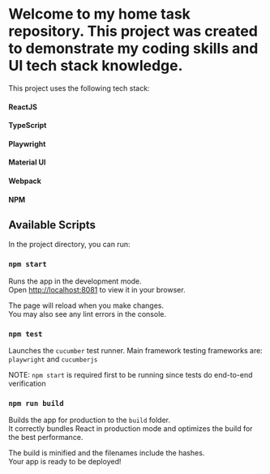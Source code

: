 # Welcome to my home task repository. This project was created to demonstrate my coding skills and UI tech stack knowledge.

This project uses the following tech stack:
#### ReactJS
#### TypeScript
#### Playwright
#### Material UI
#### Webpack
#### NPM

## Available Scripts

In the project directory, you can run:

### `npm start`

Runs the app in the development mode.\
Open [http://localhost:8081](http://localhost:8081) to view it in your browser.

The page will reload when you make changes.\
You may also see any lint errors in the console.

### `npm test`

Launches the `cucumber` test runner. Main framework testing frameworks are: `playwright` and `cucumberjs`

NOTE: `npm start` is required first to be running since tests do end-to-end verification

### `npm run build`

Builds the app for production to the `build` folder.\
It correctly bundles React in production mode and optimizes the build for the best performance.

The build is minified and the filenames include the hashes.\
Your app is ready to be deployed!
